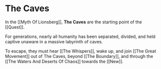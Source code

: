 # The Caves

In the [[Myth Of Lionsberg]], **The Caves** are the starting point of the [[Quest]].  

For generations, nearly all humanity has been separated, divided, and held captive unaware in a massive labyrinth of caves. 

To escape, they must hear [[The Whispers]], wake up, and join [[The Great Movement]] out of The Caves, beyond [[The Boundary]], and through the [[The Waters And Deserts Of Chaos]] towards the [[New]].  